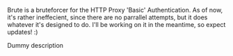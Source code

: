 Brute is a bruteforcer for the HTTP Proxy 'Basic' Authentication.
As of now, it's rather ineffecient, since there are no parrallel attempts, 
but it does whatever it's designed to do. I'll be working on it in the 
meantime, so expect updates! :)


Dummy description